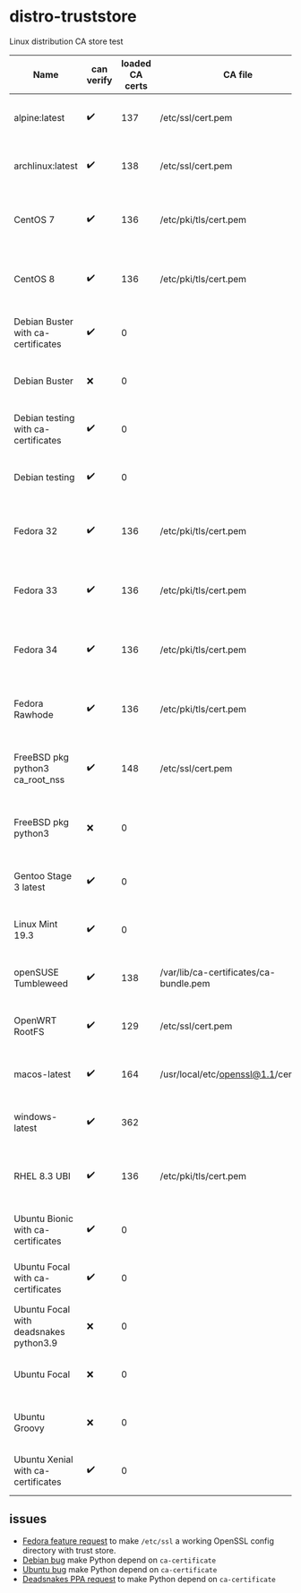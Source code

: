 # distro-truststore
Linux distribution CA store test

Name | can verify | loaded CA certs | CA file | CA path | path certs | OpenSSL version
--- | --- | --- | --- | --- | --- | ---
alpine:latest | :heavy_check_mark: | 137 | /etc/ssl/cert.pem | /etc/ssl/certs | 0 | OpenSSL 1.1.1i  8 Dec 2020
archlinux:latest | :heavy_check_mark: | 138 | /etc/ssl/cert.pem | /etc/ssl/certs | 276 | OpenSSL 1.1.1h  22 Sep 2020
CentOS 7 | :heavy_check_mark: | 136 | /etc/pki/tls/cert.pem | /etc/pki/tls/certs | 0 | OpenSSL 1.0.2k-fips  26 Jan 2017
CentOS 8 | :heavy_check_mark: | 136 | /etc/pki/tls/cert.pem | /etc/pki/tls/certs | 0 | OpenSSL 1.1.1g FIPS  21 Apr 2020
Debian Buster with ca-certificates | :heavy_check_mark: | 0 |  | /usr/lib/ssl/certs | 137 | OpenSSL 1.1.1d  10 Sep 2019
Debian Buster | :x: | 0 |  |  | 0 | OpenSSL 1.1.1d  10 Sep 2019
Debian testing with ca-certificates | :heavy_check_mark: | 0 |  | /usr/lib/ssl/certs | 129 | OpenSSL 1.1.1i  8 Dec 2020
Debian testing | :heavy_check_mark: | 0 |  | /usr/lib/ssl/certs | 129 | OpenSSL 1.1.1i  8 Dec 2020
Fedora 32 | :heavy_check_mark: | 136 | /etc/pki/tls/cert.pem | /etc/pki/tls/certs | 0 | OpenSSL 1.1.1i FIPS  8 Dec 2020
Fedora 33 | :heavy_check_mark: | 136 | /etc/pki/tls/cert.pem | /etc/pki/tls/certs | 0 | OpenSSL 1.1.1i FIPS  8 Dec 2020
Fedora 34 | :heavy_check_mark: | 136 | /etc/pki/tls/cert.pem | /etc/pki/tls/certs | 0 | OpenSSL 1.1.1i FIPS  8 Dec 2020
Fedora Rawhode | :heavy_check_mark: | 136 | /etc/pki/tls/cert.pem | /etc/pki/tls/certs | 0 | OpenSSL 1.1.1i FIPS  8 Dec 2020
FreeBSD pkg python3 ca_root_nss | :heavy_check_mark: | 148 | /etc/ssl/cert.pem |  | 0 | OpenSSL 1.1.1d-freebsd  10 Sep 2019
FreeBSD pkg python3 | :x: | 0 |  |  | 0 | OpenSSL 1.1.1d-freebsd  10 Sep 2019
Gentoo Stage 3 latest | :heavy_check_mark: | 0 |  | /etc/ssl/certs | 126 | OpenSSL 1.1.1g  21 Apr 2020
Linux Mint 19.3 | :heavy_check_mark: | 0 |  | /usr/lib/ssl/certs | 129 | OpenSSL 1.1.1  11 Sep 2018
openSUSE Tumbleweed | :heavy_check_mark: | 138 | /var/lib/ca-certificates/ca-bundle.pem | /var/lib/ca-certificates/openssl | 296 | OpenSSL 1.1.1h  22 Sep 2020
OpenWRT RootFS | :heavy_check_mark: | 129 | /etc/ssl/cert.pem | /etc/ssl/certs | 0 | OpenSSL 1.1.1i  8 Dec 2020
macos-latest | :heavy_check_mark: | 164 | /usr/local/etc/openssl@1.1/cert.pem | /usr/local/etc/openssl@1.1/certs | 0 | OpenSSL 1.1.1i  8 Dec 2020
windows-latest | :heavy_check_mark: | 362 |  |  | 0 | OpenSSL 1.1.1g  21 Apr 2020
RHEL 8.3 UBI | :heavy_check_mark: | 136 | /etc/pki/tls/cert.pem | /etc/pki/tls/certs | 0 | OpenSSL 1.1.1g FIPS  21 Apr 2020
Ubuntu Bionic with ca-certificates | :heavy_check_mark: | 0 |  | /usr/lib/ssl/certs | 129 | OpenSSL 1.1.1  11 Sep 2018
Ubuntu Focal with ca-certificates | :heavy_check_mark: | 0 |  | /usr/lib/ssl/certs | 129 | OpenSSL 1.1.1f  31 Mar 2020
Ubuntu Focal with deadsnakes python3.9 | :x: | 0 |  |  | 0 | OpenSSL 1.1.1f  31 Mar 2020
Ubuntu Focal | :x: | 0 |  |  | 0 | OpenSSL 1.1.1f  31 Mar 2020
Ubuntu Groovy | :x: | 0 |  |  | 0 | OpenSSL 1.1.1f  31 Mar 2020
Ubuntu Xenial with ca-certificates | :heavy_check_mark: | 0 |  | /usr/lib/ssl/certs | 258 | OpenSSL 1.0.2g  1 Mar 2016



## issues

* [Fedora feature request](https://bugzilla.redhat.com/show_bug.cgi?id=1895619)
  to make ``/etc/ssl`` a working OpenSSL config directory with trust store.
* [Debian bug](https://bugs.debian.org/cgi-bin/bugreport.cgi?bug=960869)
  make Python depend on ``ca-certificate``
* [Ubuntu bug](https://bugs.launchpad.net/ubuntu/+source/python3.6/+bug/1879310)
  make Python depend on ``ca-certificate``
* [Deadsnakes PPA request](https://github.com/deadsnakes/issues/issues/144)
  to make Python depend on ``ca-certificate``
